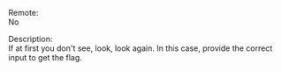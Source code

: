 Remote:<br>
No

Description:<br>
If at first you don't see, look, look again.
In this case, provide the correct input to get the flag.

